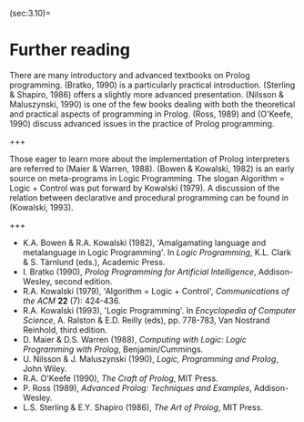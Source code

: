 <!--H3: Section-->
(sec:3.10)=
# Further reading #

There are many introductory and advanced textbooks on Prolog programming. (Bratko, 1990) is a particularly practical introduction. (Sterling & Shapiro, 1986) offers a slightly more advanced presentation. (Nilsson & Maluszynski, 1990) is one of the few books dealing with both the theoretical and practical aspects of programming in Prolog. (Ross, 1989) and (O'Keefe, 1990) discuss advanced issues in the practice of Prolog programming.

+++

Those eager to learn more about the implementation of Prolog interpreters are referred to (Maier & Warren, 1988). (Bowen & Kowalski, 1982) is an early source on meta-programs in Logic Programming. The slogan Algorithm = Logic + Control was put forward by Kowalski (1979). A discussion of the relation between declarative and procedural programming can be found in (Kowalski, 1993).

+++

* K.A. Bowen & R.A. Kowalski (1982), 'Amalgamating language and metalanguage in Logic Programming'. In *Logic Programming*, K.L. Clark & S. T&auml;rnlund (eds.), Academic Press.
* I. Bratko (1990), *Prolog Programming for Artificial Intelligence*, Addison-Wesley, second edition.
* R.A. Kowalski (1979), 'Algorithm = Logic + Control', *Communications of the ACM* **22** (7): 424-436.
* R.A. Kowalski (1993), 'Logic Programming'. In *Encyclopedia of Computer Science*, A. Ralston & E.D. Reilly (eds), pp. 778-783, Van Nostrand Reinhold, third edition.
* D. Maier & D.S. Warren (1988), *Computing with Logic: Logic Programming with Prolog*, Benjamin/Cummings.
* U. Nilsson & J. Maluszynski (1990), *Logic, Programming and Prolog*, John Wiley.
* R.A. O'Keefe (1990), *The Craft of Prolog*, MIT Press.
* P. Ross (1989), *Advanced Prolog: Techniques and Examples*, Addison-Wesley.
* L.S. Sterling & E.Y. Shapiro (1986), *The Art of Prolog*, MIT Press.
